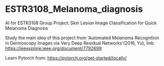 # ESTR3108_Melanoma_diagnosis
AI for ESTR3108 Group Project: Skin Lesion Image Classification for Quick Melanoma Diagnosis

Study the main idea of this project from 'Automated Melanoma Recognition in Dermoscopy Images via Very Deep Residual Networks'(2016, Yu), link: https://ieeexplore.ieee.org/document/7792699

Learn Pytorch from: https://pytorch.org/get-started/locally/